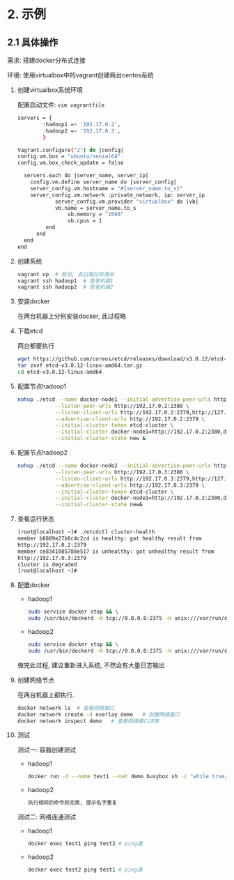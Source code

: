 # 2. 示例

## 2.1 具体操作

需求: 搭建docker分布式连接

环境: 使用virtualbox中的vagrant创建两台centos系统

1. 创建virtualbox系统环境

   配置启动文件: `vim vagrantfile`

   ```bash
   servers = {
           :hadoop1 => '192.17.0.2',
           :hadoop2 => '192.17.0.3',
           }
   
   Vagrant.configure("2") do |config|
   config.vm.box = "ubuntu/xenial64"
   config.vm.box_check_update = false
   
     servers.each do |server_name, server_ip|
       config.vm.define server_name do |server_config|
       server_config.vm.hostname = "#{server_name.to_s}"
       server_config.vm.network :private_network, ip: server_ip
               server_config.vm.provider "virtualbox" do |vb|
               vb.name = server_name.to_s
                   vb.memory = "2048"
                   vb.cpus = 1
            end
         end
     end
   end
   ```

2. 创建系统

   ```bash
   vagrant up  # 启动, 此过程比较漫长
   vagrant ssh hadoop1  # 登录机器1
   vagrant ssh hadoop2  # 登录机器2
   ```

3. 安装docker

   在两台机器上分别安装docker, 此过程略

4. 下载etcd

   两台都要执行

   ```bash
   wget https://github.com/coreos/etcd/releases/download/v3.0.12/etcd-v3.0.12-linux-amd64.tar.gz
   tar zxvf etcd-v3.0.12-linux-amd64.tar.gz
   cd etcd-v3.0.12-linux-amd64
   ```

5. 配置节点hadoop1

   ```bash
   nohup ./etcd --name docker-node1 --initial-advertise-peer-urls http://192.17.0.2/:2380 \
               --listen-peer-urls http://192.17.0.2:2380 \
               --listen-client-urls http://192.17.0.2:2379,http://127.0.0.1:2379 \
               --advertise-client-urls http://192.17.0.2:2379 \
               --initial-cluster-token etcd-cluster \
               --initial-cluster docker-node1=http://192.17.0.2:2380,docker-node2=http://192.168.205.11:2380 \
               --initial-cluster-state new &
   ```

6. 配置节点hadoop2

   ```bash
   nohup ./etcd --name docker-node2 --initial-advertise-peer-urls http://192.17.0.3:2380 \
               --listen-peer-urls http://192.17.0.3:2380 \
               --listen-client-urls http://192.17.0.3:2379,http://127.0.0.1:2379 \
               --advertise-client-urls http://192.17.0.3:2379 \
               --initial-cluster-token etcd-cluster \
               --initial-cluster docker-node1=http://192.17.0.2:2380,docker-node2=http://192.17.0.3:2380 \
               --initial-cluster-state new&
   ```

7. 查看运行状态

   ```bash
   [root@localhost ~]# ./etcdctl cluster-health
   member b8889e27b0c4c2cd is healthy: got healthy result from
   http://192.17.0.2:2379
   member ce8341085788e517 is unhealthy: got unhealthy result from
   http://192.17.0.3:2379
   cluster is degraded
   [root@localhost ~]# 
   ```

8. 配置docker

   * hadoop1

     ```bash
     sudo service docker stop && \
     sudo /usr/bin/dockerd -H tcp://0.0.0.0:2375 -H unix:///var/run/docker.sock --cluster-store=etcd://192.17.0.2:2379 --cluster-advertise=192.17.0.2:2375 &
     ```

   * hadoop2

     ```bash
     sudo service docker stop && \
     sudo /usr/bin/dockerd -H tcp://0.0.0.0:2375 -H unix:///var/run/docker.sock --cluster-store=etcd://192.17.0.3:2379 --cluster-advertise=192.17.0.3:2375 &
     ```

   做完此过程, 建议重新进入系统, 不然会有大量日志输出

9. 创建网络节点

   在两台机器上都执行.

   ```bash
   docker network ls  # 查看网络接口
   docker network create -d overlay deme   # 创建网络接口
   docker network inspect demo   # 查看网络接口详情
   ```

10. 测试

    测试一: 容器创建测试

    * hadoop1

      ```bash
      docker run -d --name test1 --net demo busybox sh -c "while true; do sleep 3600; done"
      ```

    * hadoop2

      ```bash
      执行相同的命令则无效, 提示名字重复
      ```

    测试二: 网络连通测试

    * hadoop1

      ```bash
      docker exec test1 ping test2 # ping通
      ```

    * hadoop2

      ```bash
      docker exec test2 ping test1 # ping通
      ```

      